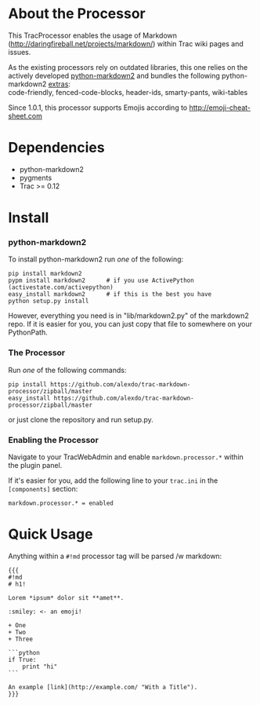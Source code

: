 # About the Processor

This TracProcessor enables the usage of Markdown
(http://daringfireball.net/projects/markdown/) within Trac wiki pages and
issues.

As the existing processors rely on outdated libraries, this one relies on
the actively developed
[python-markdown2](https://github.com/trentm/python-markdown2)
and bundles the following python-markdown2
[extras](https://github.com/trentm/python-markdown2/wiki/Extras):   
code-friendly, fenced-code-blocks, header-ids, smarty-pants, wiki-tables

Since 1.0.1, this processor supports Emojis according to http://emoji-cheat-sheet.com


# Dependencies

* python-markdown2
* pygments
* Trac >= 0.12


# Install

### python-markdown2

To install python-markdown2 run *one* of the following:

    pip install markdown2
    pypm install markdown2      # if you use ActivePython (activestate.com/activepython)
    easy_install markdown2      # if this is the best you have
    python setup.py install

However, everything you need is in "lib/markdown2.py" of the markdown2 repo.
If it is easier for you, you can just copy that file to somewhere on your
PythonPath.


### The Processor

Run *one* of the following commands:

    pip install https://github.com/alexdo/trac-markdown-processor/zipball/master
    easy_install https://github.com/alexdo/trac-markdown-processor/zipball/master

or just clone the repository and run setup.py.


### Enabling the Processor

Navigate to your TracWebAdmin and enable `markdown.processor.*` within the plugin
panel.

If it's easier for you, add the following line to your `trac.ini` in the
`[components]` section:

    markdown.processor.* = enabled


# Quick Usage

Anything within a `#!md` processor tag will be parsed /w markdown:

    {{{
    #!md
    # h1!
    
    Lorem *ipsum* dolor sit **amet**.
    
    :smiley: <- an emoji!

    + One
    + Two
    + Three
    
    ```python
    if True:
        print "hi"
    ```
    
    An example [link](http://example.com/ "With a Title").
    }}}

